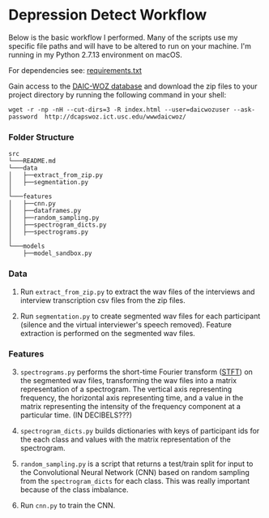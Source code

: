 # Depression Detect Workflow
Below is the basic workflow I performed. Many of the scripts use my specific file paths and will have to be altered to run on your machine. I'm running in my Python 2.7.13 environment on macOS.

For dependencies see: [requirements.txt](https://github.com/kykiefer/depression-detect/blob/master/requirements.txt)

Gain access to the [DAIC-WOZ database](http://dcapswoz.ict.usc.edu/) and download the zip files to your project directory by running the following command in your shell:

```shell
wget -r -np -nH --cut-dirs=3 -R index.html --user=daicwozuser --ask-password  http://dcapswoz.ict.usc.edu/wwwdaicwoz/
```

### Folder Structure
```
src
└───README.md   
└───data
│   ├──extract_from_zip.py
│   ├──segmentation.py
│
└───features
│   ├──cnn.py
│   ├──dataframes.py
│   ├──random_sampling.py
│   ├──spectrogram_dicts.py
│   ├──spectrograms.py
│
└───models
    ├──model_sandbox.py
```

### Data
1. Run `extract_from_zip.py` to extract the wav files of the interviews and interview transcription csv files from the zip files.

2. Run `segmentation.py` to create segmented wav files for each participant (silence and the virtual interviewer's speech removed). Feature extraction is performed on the segmented wav files.

### Features
3. `spectrograms.py` performs the short-time Fourier transform ([STFT](https://en.wikipedia.org/wiki/Short-time_Fourier_transform)) on the segmented wav files, transforming the wav files into a matrix representation of a spectrogram. The vertical axis representing frequency, the horizontal axis representing time, and a value in the matrix representing the intensity of the frequency component at a particular time. (IN DECIBELS???)

4. `spectrogram_dicts.py` builds dictionaries with keys of participant ids for the each class and values with the matrix representation of the spectrogram.

5. `random_sampling.py` is a script that returns a test/train split for input to the Convolutional Neural Network (CNN) based on random sampling from the `spectrogram_dicts` for each class. This was really important because of the class imbalance.

6. Run `cnn.py` to train the CNN.
